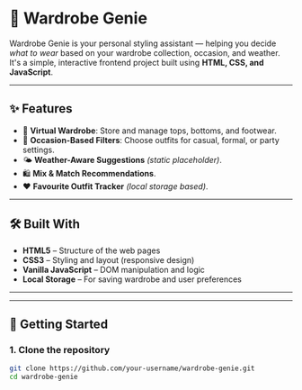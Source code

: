# 👗 Wardrobe Genie

Wardrobe Genie is your personal styling assistant — helping you decide *what to wear* based on your wardrobe collection, occasion, and weather. It's a simple, interactive frontend project built using **HTML, CSS, and JavaScript**.

---

## ✨ Features

- 🧥 **Virtual Wardrobe**: Store and manage tops, bottoms, and footwear.
- 🎯 **Occasion-Based Filters**: Choose outfits for casual, formal, or party settings.
- 🌤️ **Weather-Aware Suggestions** *(static placeholder)*.
- 🛍️ **Mix & Match Recommendations**.
- ❤️ **Favourite Outfit Tracker** *(local storage based)*.

---

## 🛠️ Built With

- **HTML5** – Structure of the web pages  
- **CSS3** – Styling and layout (responsive design)  
- **Vanilla JavaScript** – DOM manipulation and logic  
- **Local Storage** – For saving wardrobe and user preferences

---
---

## 🚀 Getting Started

### 1. Clone the repository

```bash
git clone https://github.com/your-username/wardrobe-genie.git
cd wardrobe-genie
